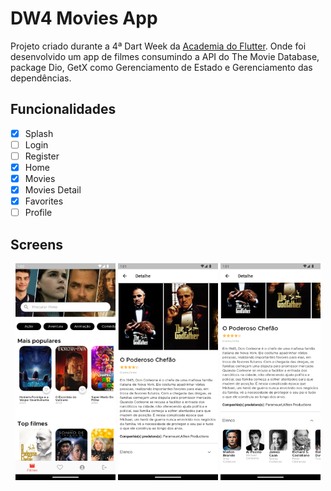 # DW4 Movies App

Projeto criado durante a 4ª Dart Week da [Academia do Flutter](http://academiadoflutter.com.br/).
Onde foi desenvolvido um app de filmes consumindo a API do The Movie Database, package Dio, GetX como Gerenciamento de Estado e Gerenciamento das dependências.

## Funcionalidades

- [x] Splash
- [ ] Login
- [ ] Register
- [x] Home
- [x] Movies
- [x] Movies Detail
- [x] Favorites
- [ ] Profile

## Screens

<div align="center">
    <img src="screens/Screenshot_1683550860.png" width="160"/>
    <img src="screens/Screenshot_1683550887.png" width="160"/>
    <img src="screens/Screenshot_1683550895.png" width="160"/>
</div>
